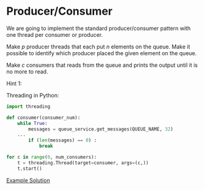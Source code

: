 Producer/Consumer
=================

We are going to implement the standard producer/consumer pattern with one thread per consumer or producer.

Make *p* producer threads that each put *n* elements on the queue. Make it possible to identify which producer placed the given element on the queue.

Make *c* consumers that reads from the queue and prints the output until it is no more to read.

Hint 1:

Threading in Python:

```python
import threading

def consumer(consumer_num):
    while True:
        messages = queue_service.get_messages(QUEUE_NAME, 32)
	...
        if (len(messages) == 0) :
            break

for c in range(0, num_consumers):
    t = threading.Thread(target=consumer, args=(c,))
    t.start()
```

[Example Solution](../lf_producer_consumer.py)